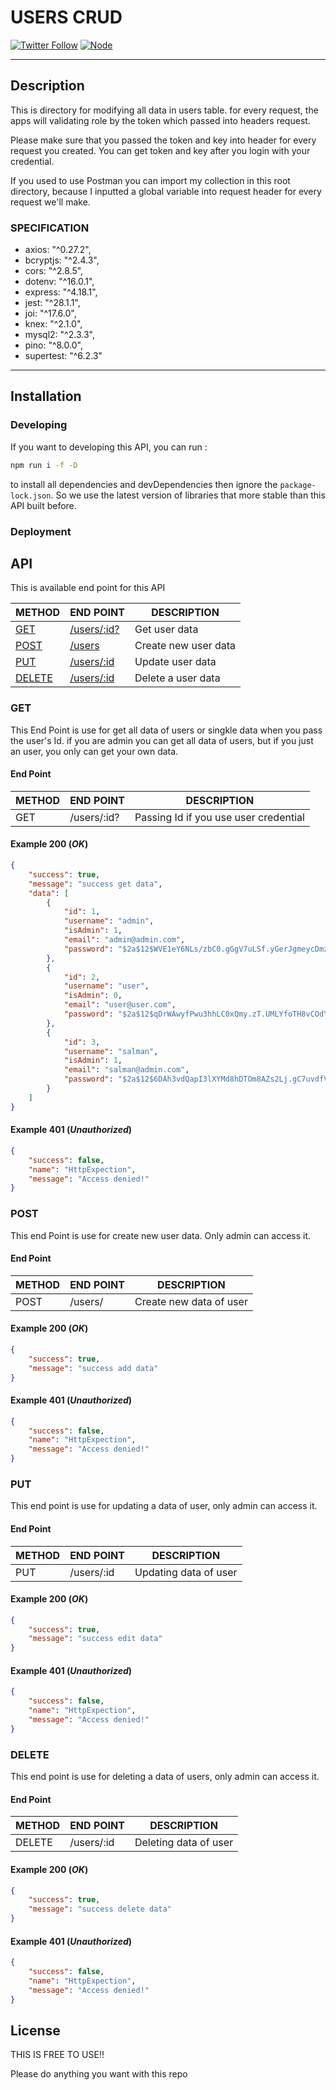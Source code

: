 # USERS CRUD

[![Twitter Follow](https://img.shields.io/twitter/follow/far_is_man?style=flat-square)](https://twitter.com/far_is_man)
[![Node](https://img.shields.io/badge/nodejs-%3E%3D16.5.5-brightgreen?style=flat-square&logo=Node.js&logoColor=white)](https://nodejs.org/en/)

---

## Description

This is directory for modifying all data in users table. for every request, the apps will validating role by the token which passed into headers request.

Please make sure that you passed the token and key into header for every request you created.
You can get token and key after you login with your credential.

If you used to use Postman you can import my collection in this root directory,
because I inputted a global variable into request header for every request we'll make.

### SPECIFICATION

- axios: "^0.27.2",
- bcryptjs: "^2.4.3",
- cors: "^2.8.5",
- dotenv: "^16.0.1",
- express: "^4.18.1",
- jest: "^28.1.1",
- joi: "^17.6.0",
- knex: "^2.1.0",
- mysql2: "^2.3.3",
- pino: "^8.0.0",
- supertest: "^6.2.3"

---

## Installation

### **Developing**

If you want to developing this API, you can run :

```bash
npm run i -f -D

```

to install all dependencies and devDependencies then ignore the `package-lock.json`.
So we use the latest version of libraries that more stable than this API built before.

### **Deployment**

## API

This is available end point for this API

| METHOD            | END POINT             | DESCRIPTION          |
| ----------------- | --------------------- | -------------------- |
| [GET](#get)       | [/users/:id?](#get)   | Get user data        |
| [POST](#post)     | [/users](#post)       | Create new user data |
| [PUT](#put)       | [/users/:id](#put)    | Update user data     |
| [DELETE](#delete) | [/users/:id](#delete) | Delete a user data   |

### GET

This End Point is use for get all data of users or singkle data when you pass the user's Id.
if you are admin you can get all data of users, but if you just an user, you only can
get your own data.

#### **End Point**

| METHOD | END POINT   | DESCRIPTION                           |
| ------ | ----------- | ------------------------------------- |
| GET    | /users/:id? | Passing Id if you use user credential |

#### **Example 200 (_OK_)**

```json
{
	"success": true,
	"message": "success get data",
	"data": [
		{
			"id": 1,
			"username": "admin",
			"isAdmin": 1,
			"email": "admin@admin.com",
			"password": "$2a$12$WVE1eY6NLs/zbC0.gGgV7uLSf.yGerJgmeycDmzX75VWiMoPFM/1a"
		},
		{
			"id": 2,
			"username": "user",
			"isAdmin": 0,
			"email": "user@user.com",
			"password": "$2a$12$qDrWAwyfPwu3hhLC0xQmy.zT.UMLYfoTH8vCOdY8ZNrPGbl26LQsC"
		},
		{
			"id": 3,
			"username": "salman",
			"isAdmin": 1,
			"email": "salman@admin.com",
			"password": "$2a$12$6DAh3vdQapI3lXYMd8hDTOm8AZs2Lj.gC7uvdfVAKBjnT4rmO9nAO"
		}
	]
}
```

#### **Example 401 (_Unauthorized_)**

```json
{
	"success": false,
	"name": "HttpExpection",
	"message": "Access denied!"
}
```

### POST

This end Point is use for create new user data. Only admin can access it.

#### **End Point**

| METHOD | END POINT | DESCRIPTION             |
| ------ | --------- | ----------------------- |
| POST   | /users/   | Create new data of user |

#### **Example 200 (_OK_)**

```json
{
	"success": true,
	"message": "success add data"
}
```

#### **Example 401 (_Unauthorized_)**

```json
{
	"success": false,
	"name": "HttpExpection",
	"message": "Access denied!"
}
```

### PUT

This end point is use for updating a data of user, only admin can access it.

#### **End Point**

| METHOD | END POINT  | DESCRIPTION           |
| ------ | ---------- | --------------------- |
| PUT    | /users/:id | Updating data of user |

#### **Example 200 (_OK_)**

```json
{
	"success": true,
	"message": "success edit data"
}
```

#### **Example 401 (_Unauthorized_)**

```json
{
	"success": false,
	"name": "HttpExpection",
	"message": "Access denied!"
}
```

### DELETE

This end point is use for deleting a data of users, only admin can access it.

#### **End Point**

| METHOD | END POINT  | DESCRIPTION           |
| ------ | ---------- | --------------------- |
| DELETE | /users/:id | Deleting data of user |

#### **Example 200 (_OK_)**

```json
{
	"success": true,
	"message": "success delete data"
}
```

#### **Example 401 (_Unauthorized_)**

```json
{
	"success": false,
	"name": "HttpExpection",
	"message": "Access denied!"
}
```

## License

THIS IS FREE TO USE!!

Please do anything you want with this repo

